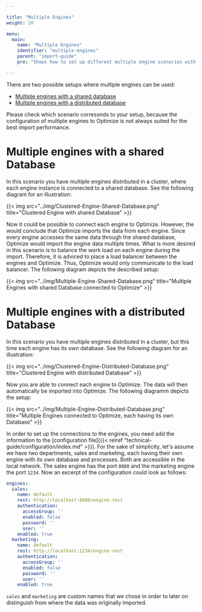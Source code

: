 ```yaml
---

title: "Multiple Engines"
weight: 20

menu:
  main:
    name: "Multiple Engines"
    identifier: "multiple-engines"
    parent: "import-guide"
    pre: "Shows how to set up different multiple engine scenarios with Optimize."

---
```


There are two possible setups where multiple engines can be used:

* [Multiple engines with a shared database](#multiple-engines-with-a-shared-database)
* [Multiple engines with a distributed database](#multiple-engines-with-a-distributed-database)

Please check which scenario corresonds to your setup, because the configuration of multiple engines to Optimize is not always suited for the best import performance.

# Multiple engines with a shared Database

In this scenario you have multiple engines distributed in a cluster, where each engine instance is connected to a shared database. See the following diagram for an illustration:

{{< img src="../img/Clustered-Engine-Shared-Database.png" title="Clustered Engine with shared Database" >}}

Now it could be possible to connect each engine to Optimize. However, the would conclude that Optimize imports the data from each engine. Since every engine accesses the same data through the shared database, Optimize would import the engine data multiple times. What is more desired in this scenario is to balance the work load on each engine during the import. Therefore, it is adviced to place a load balancer between the engines and Optimize. Thus, Optimize would only communicate to the load balancer. The following diagram depicts the described setup:

{{< img src="../img/Multiple-Engine-Shared-Database.png" title="Multiple Engines with shared Database connected to Optimize" >}}

# Multiple engines with a distributed Database

In this scenario you have multiple engines distributed in a cluster, but this time each engine has its own database. See the following diagram for an illustration:

{{< img src="../img/Clustered-Engine-Distributed-Database.png" title="Clustered Engine with distributed Database" >}}

Now you are able to connect each engine to Optimize. The data will then automatically be imported into Optimize. The following diagramm depicts the setup:

{{< img src="../img/Multiple-Engine-Distributed-Database.png" title="Multiple Engines connected to Optimize, each having its own Database" >}}

In order to set up the connections to the engines, you need add the information to the [configuration file]({{< relref "technical-guide/configuration/index.md" >}}). For the sake of simplicity, let's assume we have two departments, sales and marketing, each having their own engine with its own database and processes. Both are accessible in the local network. The sales engine has the port `8080` and the marketing engine the port `1234`. Now an excerpt of the configuration could look as follows:
```yaml
engines:
  sales:
    name: default
    rest: http://localhost:8080/engine-rest
    authentication:
      accessGroup: ''
      enabled: false
      password: ''
      user: ''
    enabled: true
  marketing:
    name: default
    rest: http://localhost:1234/engine-rest
    authentication:
      accessGroup: ''
      enabled: false
      password: ''
      user: ''
    enabled: true
```

`sales` and `marketing` are custom names that we chose in order to later on distinguish from where the data was originally imported.
